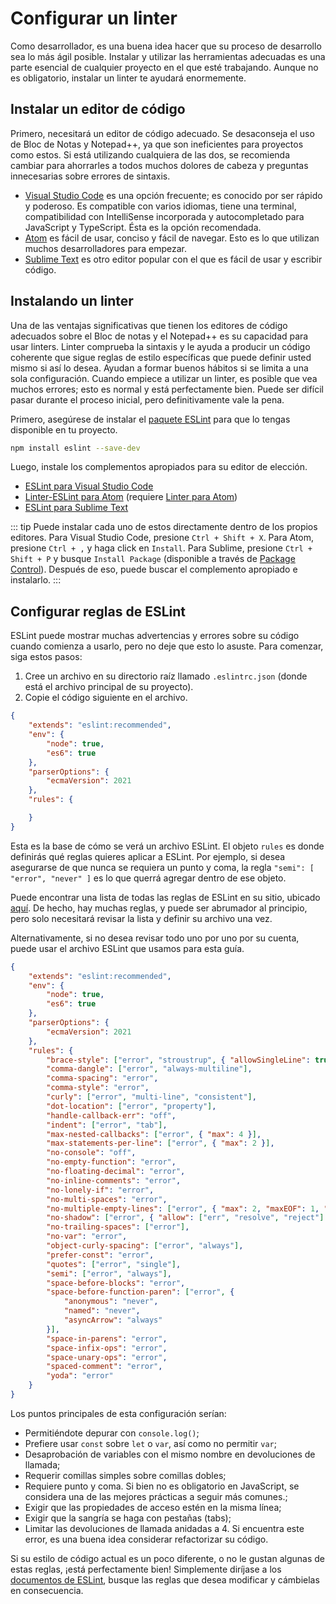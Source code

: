 # Configurar un linter

Como desarrollador, es una buena idea hacer que su proceso de desarrollo sea lo más ágil posible. Instalar y utilizar las herramientas adecuadas es una parte esencial de cualquier proyecto en el que esté trabajando. Aunque no es obligatorio, instalar un linter te ayudará enormemente.

## Instalar un editor de código

Primero, necesitará un editor de código adecuado. Se desaconseja el uso de Bloc de Notas y Notepad++, ya que son ineficientes para proyectos como estos. Si está utilizando cualquiera de las dos, se recomienda cambiar para ahorrarles a todos muchos dolores de cabeza y preguntas innecesarias sobre errores de sintaxis.

* [Visual Studio Code](https://code.visualstudio.com/) es una opción frecuente; es conocido por ser rápido y poderoso. Es compatible con varios idiomas, tiene una terminal, compatibilidad con IntelliSense incorporada y autocompletado para JavaScript y TypeScript. Ésta es la opción recomendada.
* [Atom](https://atom.io/) es fácil de usar, conciso y fácil de navegar. Esto es lo que utilizan muchos desarrolladores para empezar.
* [Sublime Text](https://www.sublimetext.com/) es otro editor popular con el que es fácil de usar y escribir código.

## Instalando un linter

Una de las ventajas significativas que tienen los editores de código adecuados sobre el Bloc de notas y el Notepad++ es su capacidad para usar linters. Linter comprueba la sintaxis y le ayuda a producir un código coherente que sigue reglas de estilo específicas que puede definir usted mismo si así lo desea. Ayudan a formar buenos hábitos si se limita a una sola configuración. Cuando empiece a utilizar un linter, es posible que vea muchos errores; esto es normal y está perfectamente bien. Puede ser difícil pasar durante el proceso inicial, pero definitivamente vale la pena.

Primero, asegúrese de instalar el [paquete ESLint](https://www.npmjs.com/package/eslint) para que lo tengas disponible en tu proyecto.

```bash
npm install eslint --save-dev
```

Luego, instale los complementos apropiados para su editor de elección.

* [ESLint para Visual Studio Code](https://marketplace.visualstudio.com/items?itemName=dbaeumer.vscode-eslint)
* [Linter-ESLint para Atom](https://atom.io/packages/linter-eslint) (requiere [Linter para Atom](https://atom.io/packages/linter))
* [ESLint para Sublime Text](https://packagecontrol.io/packages/ESLint)

::: tip
Puede instalar cada uno de estos directamente dentro de los propios editores. Para Visual Studio Code, presione `Ctrl + Shift + X`. Para Atom, presione `Ctrl + ,` y haga click en `Install`. Para Sublime, presione `Ctrl + Shift + P` y busque `Install Package` (disponible a través de [Package Control](https://packagecontrol.io/installation)). Después de eso, puede buscar el complemento apropiado e instalarlo.
:::

## Configurar reglas de ESLint

ESLint puede mostrar muchas advertencias y errores sobre su código cuando comienza a usarlo, pero no deje que esto lo asuste. Para comenzar, siga estos pasos:

1. Cree un archivo en su directorio raíz llamado `.eslintrc.json` (donde está el archivo principal de su proyecto).
2. Copie el código siguiente en el archivo.

```json
{
	"extends": "eslint:recommended",
	"env": {
		"node": true,
		"es6": true
	},
	"parserOptions": {
		"ecmaVersion": 2021
	},
	"rules": {

	}
}
```

Esta es la base de cómo se verá un archivo ESLint. El objeto `rules` es donde definirás qué reglas quieres aplicar a ESLint. Por ejemplo, si desea asegurarse de que nunca se requiera un punto y coma, la regla `"semi": [ "error", "never" ]` es lo que querrá agregar dentro de ese objeto.

Puede encontrar una lista de todas las reglas de ESLint en su sitio, ubicado [aquí](https://eslint.org/). De hecho, hay muchas reglas, y puede ser abrumador al principio, pero solo necesitará revisar la lista y definir su archivo una vez.

Alternativamente, si no desea revisar todo uno por uno por su cuenta, puede usar el archivo ESLint que usamos para esta guía.

```json {11-45}
{
	"extends": "eslint:recommended",
	"env": {
		"node": true,
		"es6": true
	},
	"parserOptions": {
		"ecmaVersion": 2021
	},
	"rules": {
		"brace-style": ["error", "stroustrup", { "allowSingleLine": true }],
		"comma-dangle": ["error", "always-multiline"],
		"comma-spacing": "error",
		"comma-style": "error",
		"curly": ["error", "multi-line", "consistent"],
		"dot-location": ["error", "property"],
		"handle-callback-err": "off",
		"indent": ["error", "tab"],
		"max-nested-callbacks": ["error", { "max": 4 }],
		"max-statements-per-line": ["error", { "max": 2 }],
		"no-console": "off",
		"no-empty-function": "error",
		"no-floating-decimal": "error",
		"no-inline-comments": "error",
		"no-lonely-if": "error",
		"no-multi-spaces": "error",
		"no-multiple-empty-lines": ["error", { "max": 2, "maxEOF": 1, "maxBOF": 0 }],
		"no-shadow": ["error", { "allow": ["err", "resolve", "reject"] }],
		"no-trailing-spaces": ["error"],
		"no-var": "error",
		"object-curly-spacing": ["error", "always"],
		"prefer-const": "error",
		"quotes": ["error", "single"],
		"semi": ["error", "always"],
		"space-before-blocks": "error",
		"space-before-function-paren": ["error", {
			"anonymous": "never",
			"named": "never",
			"asyncArrow": "always"
		}],
		"space-in-parens": "error",
		"space-infix-ops": "error",
		"space-unary-ops": "error",
		"spaced-comment": "error",
		"yoda": "error"
	}
}
```

Los puntos principales de esta configuración serían:

* Permitiéndote depurar con `console.log()`;
* Prefiere usar `const` sobre `let` o `var`, así como no permitir `var`;
* Desaprobación de variables con el mismo nombre en devoluciones de llamada;
* Requerir comillas simples sobre comillas dobles;
* Requiere punto y coma. Si bien no es obligatorio en JavaScript, se considera una de las mejores prácticas a seguir más comunes.;
* Exigir que las propiedades de acceso estén en la misma línea;
* Exigir que la sangría se haga con pestañas (tabs);
* Limitar las devoluciones de llamada anidadas a 4. Si encuentra este error, es una buena idea considerar refactorizar su código.

Si su estilo de código actual es un poco diferente, o no le gustan algunas de estas reglas, ¡está perfectamente bien! Simplemente diríjase a los [documentos de ESLint](https://eslint.org/docs/rules/), busque las reglas que desea modificar y cámbielas en consecuencia.
